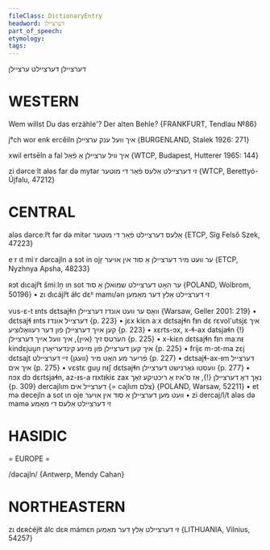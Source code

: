 ```yaml
---
fileClass: DictionaryEntry
headword: דערציילן
part_of_speech: 
etymology: 
tags: 
---
```

דערציילן
דערציילט
ערציילן

WESTERN
========

Wem willst Du das erzähle'? Der alten Behle?
{FRANKFURT, Tendlau №86}

jᵉch wor enk ercêiln איך וועל ענק ערציילן {BURGENLAND, Stalek 1926: 271}

xwil ertsēln a fal איך וויל ערציילן אַ פֿאַל  {WTCP, Budapest, Hutterer 1965: 144}

zi dərceˑlt aɫəs far də mytər זי דערציילט אַלעס פֿאַר די מוטער {WTCP, Berettyó-Újfalu, 47212}

CENTRAL
========

aləs dərceːlʲt fər də mitər אַלעס דערציילט פֿאַר די מוטער {ETCP, Sîg Felső Szek, 47223}

eˑr ɩt miˑr dərcajln a sɔt in ojr̩ ער וועט מיר דערציילן אַ סוד אין אויער {ETCP, Nyzhnya Apsha, 48233}

ʀɔt dɩcajlʲt šmiːln̩ ɩn sot ער האָט דערציילט שמואלן אַ סוד {POLAND, Wolbrom, 50196}
	•	zɩ dɩcájlʲt áɫc dɛᴿ mamɩ/ən זי דערציילט אַלץ דער מאַמען



vus-ɛ-t ᵻnts dɛtsajɬn וואָס ער וועט אונדז דערציילן {Warsaw, Geller 2001: 219}
	•	dɛtsajɬ ᵻnts דערצייל אונדז {p. 223}
	•	jɛx kiɛn aːx dɛtsajɬn fᵻn dɛ rɛvol'utsjɛ איך קען אײַך דערציילן פֿון דער רעוואָלוציע {p. 223}
	•	xɛrts-ɔx, x-ɬ-ax datsjaɬn {!} הערטס זיך {אײַן}, איך וועל אײַך דערציילן {p. 225}
	•	x-kiɛn dɛtsajɬn fᵻn maːnᵻ kindɛjuu̯n איך קען דערציילן פֿון מײַנע קינדעריאָרן {p. 225}
	•	frijɛ m-ɔt-ma zɛj dɛtsajt פֿריִער מע האָט מיר {וועגן} זיי דערציילט {p. 227}
	•	dɛtsajɬ-ax-ᵻm דערצייל איך אים {p. 275}
	•	vɛstɛ guu̯ nᵻʃ dɛtsajɬn וועסטו גאָרנישט דערציילן {p. 277}
	•	nɔx dɔ dɛrtsjaɬn, az-ᵻs-a rᵻxtᵻkiɛ zax נאָך דאָ דערציילן {!}, אַז ס'איז אַ ריכטיקע זאַך {p. 309}
dercajlɩm דערצייל אים {= cajlɩm צלם} {POLAND, Warsaw, 52211}
	•	et mə decejln a sot ɩn oje וועט מען דערציילן אַ סוד אין אויער
	•	zi dercaj/l/t aləs də mamə זי דערציילט אַלעס די מאַמע

HASIDIC
=======
= EUROPE = 

/dəcajln/ {Antwerp, Mendy Cahan}

NORTHEASTERN
==============

zɩ dɛʀc̀éjɫt álc dɛʀ mámɛn זי דערציילט אַלץ דער מאַמען {LITHUANIA, Vilnius, 54257}